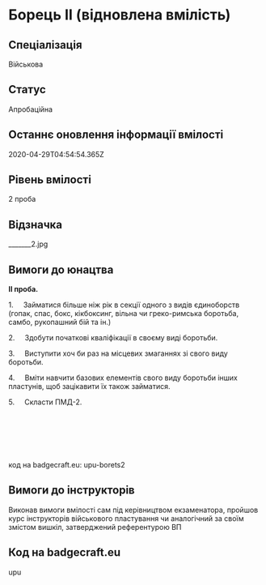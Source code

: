 # Борець ІІ (відновлена вмілість)

## Спеціалізація

Військова

## Статус

Апробаційна

## Останнє оновлення інформації вмілості

2020-04-29T04:54:54.365Z

## Рівень вмілості

2 проба

## Відзначка

_______2.jpg

## Вимоги до юнацтва

<p><b>ІІ проба.</b></p><p>1.&nbsp;&nbsp;&nbsp;&nbsp; Займатися більше ніж рік в секції одного з видів єдиноборств (гопак, спас, бокс, кікбоксинг, вільна чи греко-римська боротьба, самбо, рукопашний бій та ін.)</p><p>2.&nbsp;&nbsp;&nbsp;&nbsp; Здобути початкові кваліфікації в своєму виді боротьби.</p><p>3.&nbsp;&nbsp;&nbsp;&nbsp; Виступити хоч би раз на місцевих змаганнях зі свого виду боротьби.</p><p>4.&nbsp;&nbsp;&nbsp;&nbsp; Вміти навчити базових елементів свого виду боротьби інших пластунів, щоб зацікавити їх також займатися.</p><p>5.&nbsp;&nbsp;&nbsp;&nbsp; Скласти ПМД-2.</p><p><br></p><p><br></p><p><br></p><p>код на badgecraft.eu: upu-borets2<br></p>

## Вимоги до інструкторів

Виконав вимоги вмілості сам під керівництвом екзаменатора, пройшов курс інструкторів військового пластування чи аналогічний за своїм змістом вишкіл, затверджений референтурою ВП

## Код на badgecraft.eu

upu